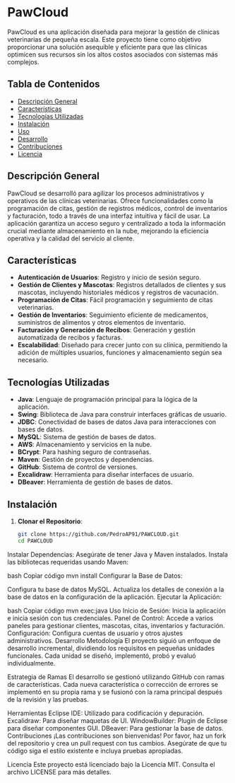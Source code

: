 # PawCloud

PawCloud es una aplicación diseñada para mejorar la gestión de clínicas veterinarias de pequeña escala. Este proyecto tiene como objetivo proporcionar una solución asequible y eficiente para que las clínicas optimicen sus recursos sin los altos costos asociados con sistemas más complejos.

## Tabla de Contenidos
- [Descripción General](#descripción-general)
- [Características](#características)
- [Tecnologías Utilizadas](#tecnologías-utilizadas)
- [Instalación](#instalación)
- [Uso](#uso)
- [Desarrollo](#desarrollo)
- [Contribuciones](#contribuciones)
- [Licencia](#licencia)

## Descripción General

PawCloud se desarrolló para agilizar los procesos administrativos y operativos de las clínicas veterinarias. Ofrece funcionalidades como la programación de citas, gestión de registros médicos, control de inventarios y facturación, todo a través de una interfaz intuitiva y fácil de usar. La aplicación garantiza un acceso seguro y centralizado a toda la información crucial mediante almacenamiento en la nube, mejorando la eficiencia operativa y la calidad del servicio al cliente.

## Características

- **Autenticación de Usuarios**: Registro y inicio de sesión seguro.
- **Gestión de Clientes y Mascotas**: Registros detallados de clientes y sus mascotas, incluyendo historiales médicos y registros de vacunación.
- **Programación de Citas**: Fácil programación y seguimiento de citas veterinarias.
- **Gestión de Inventarios**: Seguimiento eficiente de medicamentos, suministros de alimentos y otros elementos de inventario.
- **Facturación y Generación de Recibos**: Generación y gestión automatizada de recibos y facturas.
- **Escalabilidad**: Diseñado para crecer junto con su clínica, permitiendo la adición de múltiples usuarios, funciones y almacenamiento según sea necesario.

## Tecnologías Utilizadas

- **Java**: Lenguaje de programación principal para la lógica de la aplicación.
- **Swing**: Biblioteca de Java para construir interfaces gráficas de usuario.
- **JDBC**: Conectividad de bases de datos Java para interacciones con bases de datos.
- **MySQL**: Sistema de gestión de bases de datos.
- **AWS**: Almacenamiento y servicios en la nube.
- **BCrypt**: Para hashing seguro de contraseñas.
- **Maven**: Gestión de proyectos y dependencias.
- **GitHub**: Sistema de control de versiones.
- **Excalidraw**: Herramienta para diseñar interfaces de usuario.
- **DBeaver**: Herramienta de gestión de bases de datos.

## Instalación

1. **Clonar el Repositorio**:
   ```bash
   git clone https://github.com/PedroAP91/PAWCLOUD.git
   cd PAWCLOUD
Instalar Dependencias:
Asegúrate de tener Java y Maven instalados. Instala las bibliotecas requeridas usando Maven:

bash
Copiar código
mvn install
Configurar la Base de Datos:

Configura tu base de datos MySQL.
Actualiza los detalles de conexión a la base de datos en la configuración de la aplicación.
Ejecutar la Aplicación:

bash
Copiar código
mvn exec:java
Uso
Inicio de Sesión: Inicia la aplicación e inicia sesión con tus credenciales.
Panel de Control: Accede a varios paneles para gestionar clientes, mascotas, citas, inventarios y facturación.
Configuración: Configura cuentas de usuario y otros ajustes administrativos.
Desarrollo
Metodología
El proyecto siguió un enfoque de desarrollo incremental, dividiendo los requisitos en pequeñas unidades funcionales. Cada unidad se diseñó, implementó, probó y evaluó individualmente.

Estrategia de Ramas
El desarrollo se gestionó utilizando GitHub con ramas de características. Cada nueva característica o corrección de errores se implementó en su propia rama y se fusionó con la rama principal después de la revisión y las pruebas.

Herramientas
Eclipse IDE: Utilizado para codificación y depuración.
Excalidraw: Para diseñar maquetas de UI.
WindowBuilder: Plugin de Eclipse para diseñar componentes GUI.
DBeaver: Para gestionar la base de datos.
Contribuciones
¡Las contribuciones son bienvenidas! Por favor, haz un fork del repositorio y crea un pull request con tus cambios. Asegúrate de que tu código siga el estilo existente e incluya pruebas apropiadas.

Licencia
Este proyecto está licenciado bajo la Licencia MIT. Consulta el archivo LICENSE para más detalles.
